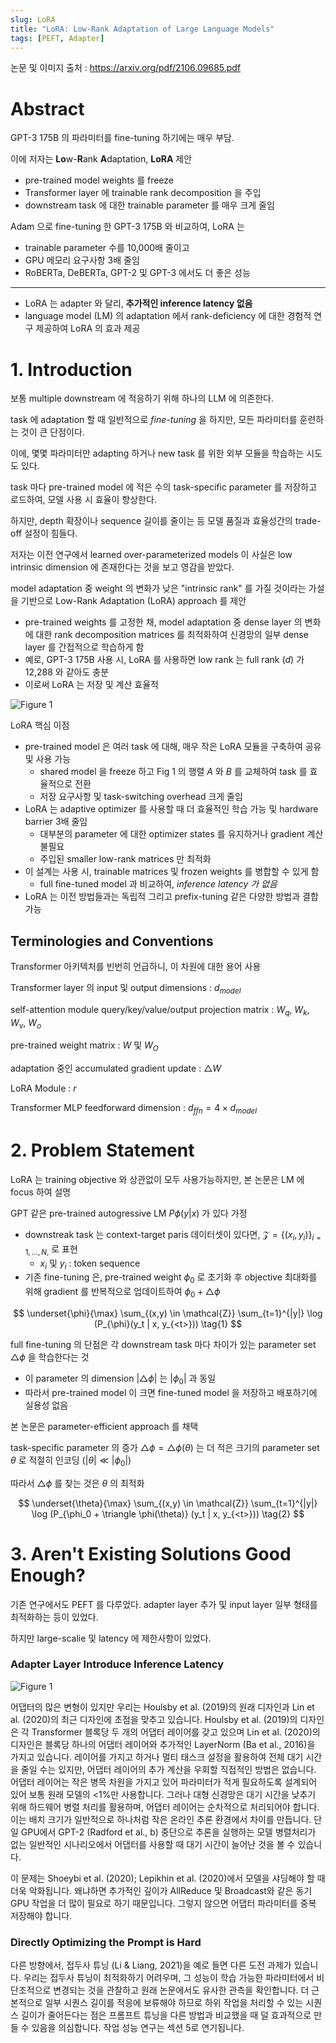 ```yaml
---
slug: LoRA
title: "LoRA: Low-Rank Adaptation of Large Language Models"
tags: [PEFT, Adapter]
---
```


논문 및 이미지 출처 : <https://arxiv.org/pdf/2106.09685.pdf>

# Abstract

GPT-3 175B 의 파라미터를 fine-tuning 하기에는 매우 부담.

이에 저자는 **Lo**w-**R**ank **A**daptation, **LoRA** 제안

- pre-trained model weights 를 freeze
- Transformer layer 에 trainable rank decomposition 을 주입
- downstream task 에 대한 trainable parameter 를 매우 크게 줄임

Adam 으로 fine-tuning 한 GPT-3 175B 와 비교하여, LoRA 는 

- trainable parameter 수를 10,000배 줄이고
- GPU 메모리 요구사항 3배 줄임
- RoBERTa, DeBERTa, GPT-2 및 GPT-3 에서도 더 좋은 성능

<hr/>

- LoRA 는 adapter 와 달리, **추가적인 inference latency 없음**
- language model (LM) 의 adaptation 에서 rank-deficiency 에 대한 경험적 연구 제공하여 LoRA 의 효과 제공

# 1. Introduction

보통 multiple downstream 에 적응하기 위해 하나의 LLM 에 의존한다.

task 에 adaptation 할 때 일반적으로 _fine-tuning_ 을 하지만, 모든 파라미터를 훈련하는 것이 큰 단점이다.

이에, 몇몇 파라미터만 adapting 하거나 new task 를 위한 외부 모듈을 학습하는 시도도 있다.

task 마다 pre-trained model 에 적은 수의 task-specific parameter 를 저장하고 로드하여, 모델 사용 시 효율이 향상한다.

하지만, depth 확장이나 sequence 길이를 줄이는 등 모델 품질과 효율성간의 trade-off 설정이 힘들다.

저자는 이전 연구에서 learned over-parameterized models 이 사실은 low intrinsic dimension 에 존재한다는 것을 보고 영감을 받았다.

model adaptation 중 weight 의 변화가 낮은 "intrinsic rank" 를 가질 것이라는 가설을 기반으로 Low-Rank Adaptation (LoRA) approach 를 제안

- pre-trained weights 를 고정한 채, model adaptation 중 dense layer 의 변화에 대한 rank decomposition matrices 를 최적화하여 신경망의 일부 dense layer 를 간접적으로 학습하게 함
- 예로, GPT-3 175B 사용 시, LoRA 를 사용하면 low rank 는 full rank ($d$) 가 12,288 와 같아도 충분
- 이로써 LoRA 는 저장 및 계산 효율적

![Figure 1](image-9.png)

LoRA 핵심 이점

- pre-trained model 은 여러 task 에 대해, 매우 작은 LoRA 모듈을 구축하여 공유 및 사용 가능
  - shared model 을 freeze 하고 Fig 1 의 행렬 $A$ 와 $B$ 를 교체하여 task 를 효율적으로 전환
  - 저장 요구사항 및 task-switching overhead 크게 줄임
- LoRA 는 adaptive optimizer 를 사용할 때 더 효율적인 학습 가능 및 hardware barrier 3배 줄임
  - 대부분의 parameter 에 대한 optimizer states 를 유지하거나 gradient 계산 불필요
  - 주입된 smaller low-rank matrices 만 최적화
- 이 설계는 사용 시, trainable matrices 및 frozen weights 를 병합할 수 있게 함
  - full fine-tuned model 과 비교하여, _inference latency 가 없음_
- LoRA 는 이전 방법들과는 독립적 그리고 prefix-tuning 같은 다양한 방법과 결합 가능

## Terminologies and Conventions

Transformer 아키텍처를 빈번히 언급하니, 이 차원에 대한 용어 사용

Transformer layer 의 input 및 output dimensions : $d_{model}$

self-attention module query/key/value/output projection matrix : $W_q$, $W_k$, $W_v$, $W_o$

pre-trained weight matrix : $W$ 및 $W_O$

adaptation 중인 accumulated gradient update : $\triangle W$

LoRA Module : $r$

Transformer MLP feedforward dimension : $d_{ffn} = 4 \times d_{model}$

# 2. Problem Statement

LoRA 는 training objective 와 상관없이 모두 사용가능하지만, 본 논문은 LM 에 focus 하여 설명

GPT 같은 pre-trained autogressive LM $P\phi(y|x)$ 가 있다 가정

- downstreak task 는 context-target paris 데이터셋이 있다면, $\mathcal{Z} = \{ (x_i, y_i) \}_{i=1, \dots,N,}$ 로 표현
  - $x_i$ 및 $y_i$ : token sequence
- 기존 fine-tuning 은, pre-trained weight $\phi_0$ 로 초기화 후 objective 최대화를 위해 gradient 를 반복적으로 업데이트하여 $\phi_0 + \triangle \phi$

$$
\underset{\phi}{\max} \sum_{(x,y) \in \mathcal{Z}} \sum_{t=1}^{|y|} \log (P_{\phi}(y_t | x, y_{<t>})) \tag{1}
$$

full fine-tuning 의 단점은 각 downstream task 마다 차이가 있는 parameter set $\triangle \phi$ 을 학습한다는 것

- 이 parameter 의 dimension $|\triangle \phi|$ 는 $|\phi_0|$ 과 동일
- 따라서 pre-trained model 이 크면 fine-tuned model 을 저장하고 배포하기에 실용성 없음

본 논문은 parameter-efficient approach 를 채택

task-specific parameter 의 증가 $\triangle \phi = \triangle \phi (\theta)$ 는 더 적은 크기의 parameter set $\theta$ 로 적절히 인코딩 ($|\theta| \ll |\phi_0|$)

따라서 $\triangle \phi$ 를 찾는 것은 $\theta$ 의 최적화

$$
\underset{\theta}{\max} \sum_{(x,y) \in \mathcal{Z}} \sum_{t=1}^{|y|} \log (P_{\phi_0 + \triangle \phi(\theta)} (y_t | x, y_{<t>})) \tag{2}
$$

# 3. Aren't Existing Solutions Good Enough?

기존 연구에서도 PEFT 를 다루었다. adapter layer 추가 및 input layer 일부 형태를 최적화하는 등이 있었다.

하지만 large-scalie 및 latency 에 제한사항이 있었다.

### Adapter Layer Introduce Inference Latency

![Figure 1](image-10.png)

어댑터의 많은 변형이 있지만 우리는 Houlsby et al. (2019)의 원래 디자인과 Lin et al. (2020)의 최근 디자인에 초점을 맞추고 있습니다. Houlsby et al. (2019)의 디자인은 각 Transformer 블록당 두 개의 어댑터 레이어를 갖고 있으며 Lin et al. (2020)의 디자인은 블록당 하나의 어댑터 레이어와 추가적인 LayerNorm (Ba et al., 2016)을 가지고 있습니다. 레이어를 가지고 하거나 멀티 태스크 설정을 활용하여 전체 대기 시간을 줄일 수는 있지만, 어댑터 레이어의 추가 계산을 우회할 직접적인 방법은 없습니다. 어댑터 레이어는 작은 병목 차원을 가지고 있어 파라미터가 적게 필요하도록 설계되어 있어 보통 원래 모델의 <1%만 사용합니다. 그러나 대형 신경망은 대기 시간을 낮추기 위해 하드웨어 병렬 처리를 활용하며, 어댑터 레이어는 순차적으로 처리되어야 합니다. 이는 배치 크기가 일반적으로 하나처럼 작은 온라인 추론 환경에서 차이를 만듭니다. 단일 GPU에서 GPT-2 (Radford et al., b) 중단으로 추론을 실행하는 모델 병렬처리가 없는 일반적인 시나리오에서 어댑터를 사용할 때 대기 시간이 늘어난 것을 볼 수 있습니다.

이 문제는 Shoeybi et al. (2020); Lepikhin et al. (2020)에서 모델을 샤딩해야 할 때 더욱 악화됩니다. 왜냐하면 추가적인 깊이가 AllReduce 및 Broadcast와 같은 동기 GPU 작업을 더 많이 필요로 하기 때문입니다. 그렇지 않으면 어댑터 파라미터를 중복 저장해야 합니다.


### Directly Optimizing the Prompt is Hard


다른 방향에서, 접두사 튜닝 (Li & Liang, 2021)을 예로 들면 다른 도전 과제가 있습니다. 우리는 접두사 튜닝이 최적화하기 어려우며, 그 성능이 학습 가능한 파라미터에서 비단조적으로 변경되는 것을 관찰하고 원래 논문에서도 유사한 관측을 확인합니다. 더 근본적으로 일부 시퀀스 길이를 적응에 보류해야 하므로 하위 작업을 처리할 수 있는 시퀀스 길이가 줄어든다는 점은 프롬프트 튜닝을 다른 방법과 비교했을 때 덜 효과적으로 만들 수 있음을 의심합니다. 작업 성능 연구는 섹션 5로 연기됩니다.